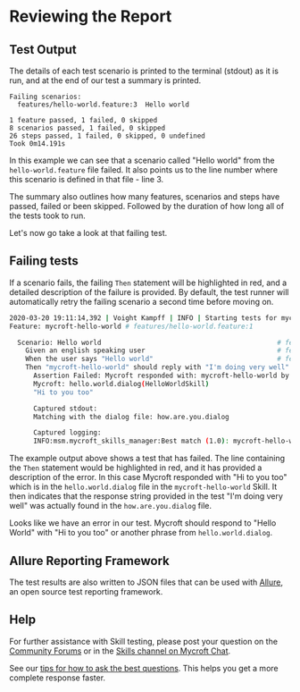 # Reviewing the Report

## Test Output

The details of each test scenario is printed to the terminal \(stdout\) as it is run, and at the end of our test a summary is printed.

```text
Failing scenarios:
  features/hello-world.feature:3  Hello world

1 feature passed, 1 failed, 0 skipped
8 scenarios passed, 1 failed, 0 skipped
26 steps passed, 1 failed, 0 skipped, 0 undefined
Took 0m14.191s
```

In this example we can see that a scenario called "Hello world" from the `hello-world.feature` file failed. It also points us to the line number where this scenario is defined in that file - line 3.

The summary also outlines how many features, scenarios and steps have passed, failed or been skipped. Followed by the duration of how long all of the tests took to run.

Let's now go take a look at that failing test.

## Failing tests

If a scenario fails, the failing `Then` statement will be highlighted in red, and a detailed description of the failure is provided. By default, the test runner will automatically retry the failing scenario a second time before moving on.

```bash
2020-03-20 19:11:14,392 | Voight Kampff | INFO | Starting tests for mycroft-hello-world
Feature: mycroft-hello-world # features/hello-world.feature:1

  Scenario: Hello world                                            # features/hello-world.feature:3
    Given an english speaking user                                 # features/steps/utterance_responses.py:108 0.001s
    When the user says "Hello world"                               # features/steps/utterance_responses.py:113 0.001s
    Then "mycroft-hello-world" should reply with "I'm doing very well" # features/steps/utterance_responses.py:137 10.019s
      Assertion Failed: Mycroft responded with: mycroft-hello-world by mycroftai
      Mycroft: hello.world.dialog(HelloWorldSkill)
      "Hi to you too"

      Captured stdout:
      Matching with the dialog file: how.are.you.dialog

      Captured logging:
      INFO:msm.mycroft_skills_manager:Best match (1.0): mycroft-hello-world by mycroftai
```

The example output above shows a test that has failed. The line containing the `Then` statement would be highlighted in red, and it has provided a description of the error. In this case Mycroft responded with "Hi to you too" which is in the `hello.world.dialog` file in the `mycroft-hello-world` Skill. It then indicates that the response string provided in the test "I'm doing very well" was actually found in the `how.are.you.dialog` file.

Looks like we have an error in our test. Mycroft should respond to "Hello World" with "Hi to you too" or another phrase from `hello.world.dialog`.

## Allure Reporting Framework

The test results are also written to JSON files that can be used with [Allure](http://allure.qatools.ru/), an open source test reporting framework.

## Help

For further assistance with Skill testing, please post your question on the [Community Forums](https://community.mycroft.ai/) or in the [Skills channel on Mycroft Chat](https://chat.mycroft.ai/community/channels/skills).

See our [tips for how to ask the best questions](../../using-mycroft-ai/troubleshooting/getting-more-support.md). This helps you get a more complete response faster.

